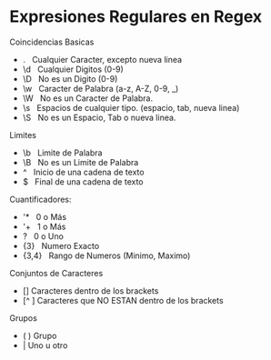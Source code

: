 # Expresiones Regulares en Regex


Coincidencias Basicas 

-   . &nbsp; Cualquier Caracter, excepto nueva linea
- \d &nbsp;  Cualquier Digitos (0-9)
- \D &nbsp;  No es un Digito (0-9)
- \w &nbsp;  Caracter de Palabra (a-z, A-Z, 0-9, _)
- \W &nbsp;  No es un Caracter de Palabra.
- \s &nbsp;  Espacios de cualquier tipo. (espacio, tab, nueva linea)
- \S &nbsp;  No es un Espacio, Tab o nueva linea.

Limites
- \b  &nbsp;  Limite de Palabra
- \B  &nbsp;  No es un Limite de Palabra
- ^   &nbsp;  Inicio de una cadena de texto
- $   &nbsp;  Final de una cadena de texto

Cuantificadores:
- '*  &nbsp;     0 o Más
- '+  &nbsp;     1 o Más
- ?   &nbsp;     0 o Uno
- {3} &nbsp;     Numero Exacto
- {3,4} &nbsp;   Rango de Numeros (Minimo, Maximo)

Conjuntos de Caracteres
- []       Caracteres dentro de los brackets
- [^ ]     Caracteres que NO ESTAN dentro de los brackets

Grupos
- ( )      Grupo
- |        Uno u otro
